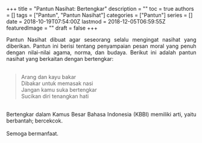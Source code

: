 +++
title = "Pantun Nasihat: Bertengkar"
description = ""
toc = true
authors = []
tags = ["Pantun", "Pantun Nasihat"]
categories = ["Pantun"]
series = []
date = 2018-10-19T07:54:00Z
lastmod = 2018-12-05T06:59:55Z
featuredImage = ""
draft = false
+++

<div style="text-align: justify;">Pantun Nasihat dibuat agar seseorang selalu mengingat nasihat yang diberikan. Pantun ini berisi tentang penyampaian pesan moral yang penuh dengan nilai-nilai agama, norma, dan budaya. Berikut ini adalah pantun nasihat yang berkaitan dengan bertengkar:<br /><br />
<blockquote class="tr_bq">Arang dan kayu bakar<br />Dibakar untuk memasak nasi<br />Jangan kamu suka bertengkar<br />Sucikan diri tenangkan hati</blockquote><br />
Bertengkar dalam Kamus Besar Bahasa Indonesia (KBBI) memiliki arti, yaitu berbantah; bercekcok.<br /><br />
Semoga bermanfaat.</div>
